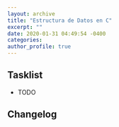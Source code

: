 ```yaml
---
layout: archive
title: "Estructura de Datos en C"
excerpt: ""
date: 2020-01-31 04:49:54 -0400
categories: 
author_profile: true
---
```


## Tasklist

- TODO

## Changelog

